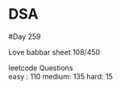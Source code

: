 # DSA

#Day 259

Love babbar sheet
    108/450
    
leetcode Questions   
easy : 110
medium: 135
hard: 15


